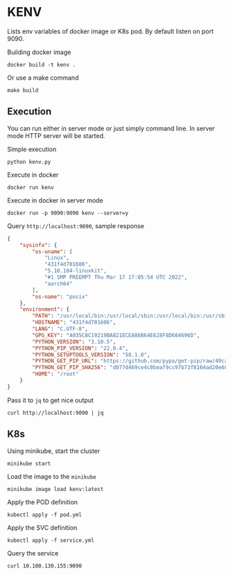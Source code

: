 # KENV

Lists env variables of docker image or K8s pod.
By default listen on port 9090.

Building docker image

```
docker build -t kenv .
```

Or use a make command

```shell
make build
```

## Execution

You can run either in server mode or just simply command line.
In server mode HTTP server will be started.

Simple execution
```shell
python kenv.py
```

Execute in docker

```shell
docker run kenv
```

Execute in docker in server mode

```shell
docker run -p 9090:9090 kenv --server=y
```

Query `http://localhost:9090`, sample response

```json
{
    "sysinfo": {
        "os-uname": [
            "Linux",
            "431f4d701606",
            "5.10.104-linuxkit",
            "#1 SMP PREEMPT Thu Mar 17 17:05:54 UTC 2022",
            "aarch64"
        ],
        "os-name": "posix"
    },
    "environment": {
        "PATH": "/usr/local/bin:/usr/local/sbin:/usr/local/bin:/usr/sbin:/usr/bin:/sbin:/bin",
        "HOSTNAME": "431f4d701606",
        "LANG": "C.UTF-8",
        "GPG_KEY": "A035C8C19219BA821ECEA86B64E628F8D684696D",
        "PYTHON_VERSION": "3.10.5",
        "PYTHON_PIP_VERSION": "22.0.4",
        "PYTHON_SETUPTOOLS_VERSION": "58.1.0",
        "PYTHON_GET_PIP_URL": "https://github.com/pypa/get-pip/raw/49ca29908cfd49683da12f2d5a4fa5689539f9d9/public/get-pip.py",
        "PYTHON_GET_PIP_SHA256": "d077d469ce4c0beaf9cc97b73f8164ad20e68e0519f14dd886ce35d053721501",
        "HOME": "/root"
    }
}
```
Pass it to ```jq``` to get nice output

```shell
curl http://localhost:9090 | jq
```

## K8s

Using minikube, start the cluster

```shell
minikube start
```

Load the image to the `minikube` 

```shell
minikube image load kenv:latest
```

Apply the POD definition

```shell
kubectl apply -f pod.yml
```

Apply the SVC definition

```shell
kubectl apply -f service.yml
```

Query the service

```shell
curl 10.100.130.155:9090
```